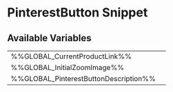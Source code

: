 # <span class="jumptarget"> PinterestButton Snippet </span>

## <span class="jumptarget"> Available Variables </span>
|||
|---|---|
| %%GLOBAL_CurrentProductLink%% |
| %%GLOBAL_InitialZoomImage%% |
| %%GLOBAL_PinterestButtonDescription%% |
